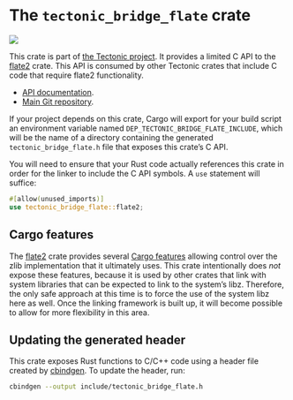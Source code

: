 # The `tectonic_bridge_flate` crate

[![](http://meritbadge.herokuapp.com/tectonic_bridge_flate)](https://crates.io/crates/tectonic_bridge_flate)

This crate is part of [the Tectonic
project](https://tectonic-typesetting.github.io/en-US/). It provides a limited C
API to the [flate2] crate. This API is consumed by other Tectonic crates that
include C code that require flate2 functionality.

[flate2]: https://github.com/rust-lang/flate2-rs

- [API documentation](https://docs.rs/tectonic_bridge_flate/).
- [Main Git repository](https://github.com/tectonic-typesetting/tectonic/).

If your project depends on this crate, Cargo will export for your build script
an environment variable named `DEP_TECTONIC_BRIDGE_FLATE_INCLUDE`, which will be
the name of a directory containing the generated `tectonic_bridge_flate.h` file
that exposes this crate’s C API.

You will need to ensure that your Rust code actually references this crate in order
for the linker to include the C API symbols. A `use` statement will suffice:

```rust
#[allow(unused_imports)]
use tectonic_bridge_flate::flate2;
```


## Cargo features

The [flate2] crate provides several [Cargo features][features] allowing control
over the zlib implementation that it ultimately uses. This crate intentionally
does *not* expose these features, because it is used by other crates that link
with system libraries that can be expected to link to the system’s libz.
Therefore, the only safe approach at this time is to force the use of the system
libz here as well. Once the linking framework is built up, it will become
possible to allow for more flexibility in this area.

[features]: https://doc.rust-lang.org/cargo/reference/features.html


## Updating the generated header

This crate exposes Rust functions to C/C++ code using a header file created by
[cbindgen]. To update the header, run:

[cbindgen]: https://github.com/eqrion/cbindgen/

```sh
cbindgen --output include/tectonic_bridge_flate.h
```
